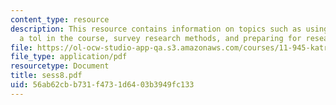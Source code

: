 ```yaml
---
content_type: resource
description: This resource contains information on topics such as using surveys as
  a tol in the course, survey research methods, and preparing for research.
file: https://ol-ocw-studio-app-qa.s3.amazonaws.com/courses/11-945-katrina-practicum-spring-2006/56ab62cbb731f4731d6403b3949fc133_sess8.pdf
file_type: application/pdf
resourcetype: Document
title: sess8.pdf
uid: 56ab62cb-b731-f473-1d64-03b3949fc133
---
```

